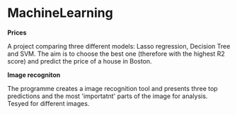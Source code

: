# MachineLearning

**Prices**

A project comparing three different models: Lasso regression, Decision Tree and SVM. The aim is to choose the best one (therefore with the highest R2 score) and predict the price of a house in Boston.


**Image recogniton**

The programme creates a image recognition tool and presents three top predictions and the most 'importatnt' parts of the image for analysis. Tesyed for different images.
